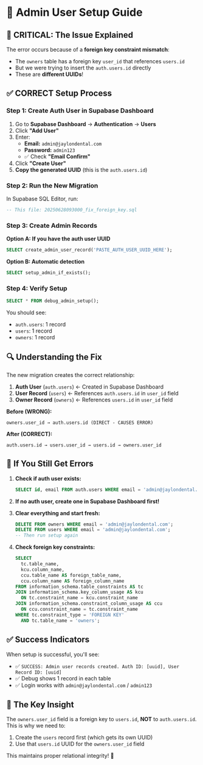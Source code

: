 # 🔧 Admin User Setup Guide

## 🚨 **CRITICAL: The Issue Explained**

The error occurs because of a **foreign key constraint mismatch**:

- The `owners` table has a foreign key `user_id` that references `users.id` 
- But we were trying to insert the `auth.users.id` directly
- These are **different UUIDs**!

## ✅ **CORRECT Setup Process**

### Step 1: Create Auth User in Supabase Dashboard

1. Go to **Supabase Dashboard** → **Authentication** → **Users**
2. Click **"Add User"**
3. Enter:
   - **Email:** `admin@jaylondental.com`
   - **Password:** `admin123`
   - ✅ Check **"Email Confirm"**
4. Click **"Create User"**
5. **Copy the generated UUID** (this is the `auth.users.id`)

### Step 2: Run the New Migration

In Supabase SQL Editor, run:
```sql
-- This file: 20250628093000_fix_foreign_key.sql
```

### Step 3: Create Admin Records

**Option A: If you have the auth user UUID**
```sql
SELECT create_admin_user_record('PASTE_AUTH_USER_UUID_HERE');
```

**Option B: Automatic detection**
```sql
SELECT setup_admin_if_exists();
```

### Step 4: Verify Setup

```sql
SELECT * FROM debug_admin_setup();
```

You should see:
- `auth.users`: 1 record
- `users`: 1 record  
- `owners`: 1 record

## 🔍 **Understanding the Fix**

The new migration creates the correct relationship:

1. **Auth User** (`auth.users`) ← Created in Supabase Dashboard
2. **User Record** (`users`) ← References `auth.users.id` in `user_id` field
3. **Owner Record** (`owners`) ← References `users.id` in `user_id` field

**Before (WRONG):**
```
owners.user_id → auth.users.id (DIRECT - CAUSES ERROR)
```

**After (CORRECT):**
```
auth.users.id → users.user_id → users.id → owners.user_id
```

## 🚨 **If You Still Get Errors**

1. **Check if auth user exists:**
   ```sql
   SELECT id, email FROM auth.users WHERE email = 'admin@jaylondental.com';
   ```

2. **If no auth user, create one in Supabase Dashboard first!**

3. **Clear everything and start fresh:**
   ```sql
   DELETE FROM owners WHERE email = 'admin@jaylondental.com';
   DELETE FROM users WHERE email = 'admin@jaylondental.com';
   -- Then run setup again
   ```

4. **Check foreign key constraints:**
   ```sql
   SELECT 
     tc.table_name, 
     kcu.column_name, 
     ccu.table_name AS foreign_table_name,
     ccu.column_name AS foreign_column_name 
   FROM information_schema.table_constraints AS tc 
   JOIN information_schema.key_column_usage AS kcu
     ON tc.constraint_name = kcu.constraint_name
   JOIN information_schema.constraint_column_usage AS ccu
     ON ccu.constraint_name = tc.constraint_name
   WHERE tc.constraint_type = 'FOREIGN KEY' 
     AND tc.table_name = 'owners';
   ```

## ✅ **Success Indicators**

When setup is successful, you'll see:
- ✅ `SUCCESS: Admin user records created. Auth ID: [uuid], User Record ID: [uuid]`
- ✅ Debug shows 1 record in each table
- ✅ Login works with `admin@jaylondental.com` / `admin123`

## 🎯 **The Key Insight**

The `owners.user_id` field is a foreign key to `users.id`, **NOT** to `auth.users.id`. This is why we need to:

1. Create the `users` record first (which gets its own UUID)
2. Use that `users.id` UUID for the `owners.user_id` field

This maintains proper relational integrity! 🎉
